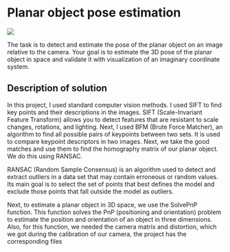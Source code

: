 # Planar object pose estimation

<img src='images/result_readme.gif'></img>

The task is to detect and estimate the pose of the planar object on an image relative to the camera. Your goal is to estimate the 3D pose of the planar object in space and validate it with visualization of an imaginary coordinate system. 

## Description of solution

In this project, I used standard computer vision methods. I used SIFT to find key points and their descriptions in the images. SIFT (Scale-Invariant Feature Transform) allows you to detect features that are resistant to scale changes, rotations, and lighting. Next, I used BFM (Brute Force Matcher), an algorithm to find all possible pairs of keypoints between two sets. It is used to compare keypoint descriptors in two images. Next, we take the good matches and use them to find the homography matrix of our planar object. We do this using RANSAC. 

RANSAC (Random Sample Consensus) is an algorithm used to detect and extract outliers in a data set that may contain erroneous or random values. Its main goal is to select the set of points that best defines the model and exclude those points that fall outside the model as outliers.

Next, to estimate a planar object in 3D space, we use the SolvePnP function. This function solves the PnP (positioning and orientation) problem to estimate the position and orientation of an object in three dimensions. Also, for this function, we needed the camera matrix and distortion, which we got during the calibration of our camera, the project has the corresponding files